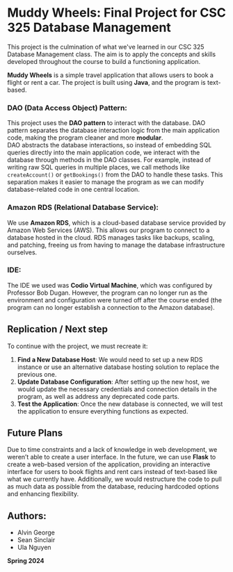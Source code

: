 # Muddy Wheels: Final Project for CSC 325 Database Management

This project is the culmination of what we've learned in our CSC 325 Database Management class. The aim is to apply the concepts and skills developed throughout the course to build a functioning application.

**Muddy Wheels** is a simple travel application that allows users to book a flight or rent a car. The project is built using **Java**, and the program is text-based.

### DAO (Data Access Object) Pattern:  
This project uses the **DAO pattern** to interact with the database. DAO pattern separates the database interaction logic from the main application code, making the program cleaner and more **modular**. <br>
DAO abstracts the database interactions, so instead of embedding SQL queries directly into the main application code, we interact with the database through methods in the DAO classes. For example, instead of writing raw SQL queries in multiple places, we call methods like `createAccount()` or `getBookings()` from the DAO to handle these tasks. This separation makes it easier to manage the program as we can modify database-related code in one central location.

### Amazon RDS (Relational Database Service):  
We use **Amazon RDS**, which is a cloud-based database service provided by Amazon Web Services (AWS). This allows our program to connect to a database hosted in the cloud. RDS manages tasks like backups, scaling, and patching, freeing us from having to manage the database infrastructure ourselves.

### IDE:  
The IDE we used was **Codio Virtual Machine**, which was configured by Professor Bob Dugan. However, the program can no longer run as the environment and configuration were turned off after the course ended (the program can no longer establish a connection to the Amazon database).

## Replication / Next step
To continue with the project, we must recreate it:
1. **Find a New Database Host**: We would need to set up a new RDS instance or use an alternative database hosting solution to replace the previous one.
2. **Update Database Configuration**: After setting up the new host, we would update the necessary credentials and connection details in the program, as well as address any deprecated code parts.
3. **Test the Application**: Once the new database is connected, we will test the application to ensure everything functions as expected.

## Future Plans
Due to time constraints and a lack of knowledge in web development, we weren’t able to create a user interface. In the future, we can use **Flask** to create a web-based version of the application, providing an interactive interface for users to book flights and rent cars instead of text-based like what we currently have. Additionally, we would restructure the code to pull as much data as possible from the database, reducing hardcoded options and enhancing flexibility.

## Authors: 
- Alvin George
- Sean Sinclair
- Ula Nguyen

**Spring 2024**
